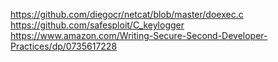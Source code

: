 https://github.com/diegocr/netcat/blob/master/doexec.c
https://github.com/safesploit/C_keylogger
https://www.amazon.com/Writing-Secure-Second-Developer-Practices/dp/0735617228